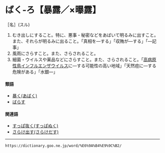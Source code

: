# ばく‐ろ【暴露／×曝露】

［名］(スル)
1.  むき出しにすること。特に、悪事・秘密などをあばいて明るみに出すこと。また、それらが明るみに出ること。「真相を―する」「収賄が―する」「―記事」
2.  風雨にさらすこと。また、さらされること。
3.  細菌・ウイルスや薬品などにさらすこと。また、さらされること。「[高病原性鳥インフルエンザウイルス](https://dictionary.goo.ne.jp/word/%E9%AB%98%E7%97%85%E5%8E%9F%E6%80%A7%E9%B3%A5%E3%82%A4%E3%83%B3%E3%83%95%E3%83%AB%E3%82%A8%E3%83%B3%E3%82%B6/#jn-74861)に―する可能性の高い地域」「天然痘に―する危険がある」「水銀―」
    

#### 類語

-   [暴く(あばく)](https://dictionary.goo.ne.jp/word/%E6%9A%B4%E3%81%8F/#jn-5626)
-   [ばらす](https://dictionary.goo.ne.jp/word/%E3%81%B0%E3%82%89%E3%81%99/#jn-179787)

#### 関連語

-   [すっぱ抜く(すっぱぬく)](https://dictionary.goo.ne.jp/word/%E7%B4%A0%E3%81%A3%E7%A0%B4%E6%8A%9C%E3%81%8F/#jn-118824)
-   [さらけ出す(さらけだす)](https://dictionary.goo.ne.jp/word/%E6%9B%9D%E3%81%91%E5%87%BA%E3%81%99/#jn-89535)

---
`https://dictionary.goo.ne.jp/word/%E6%9A%B4%E9%9C%B2/`